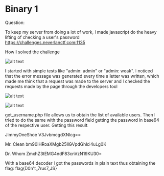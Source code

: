 # Binary 1

Question:

To keep my server from doing a lot of work, I made javascript do the heavy lifting of checking a user's password
https://challenges.neverlanctf.com:1135

How I solved the challenge


![alt text](https://imgur.com/Eex0X7H)


I started with simple tests like "admin: admin" or "admin: weak". I noticed that the error message was generated every time a letter was written, which made me think that a request was made to the server and I checked the requests made by the page through the developers tool


![alt text](https://imgur.com/TBCjwOD)

![alt text](https://imgur.com/DyrcTFs)


get_username.php file allows us to obtain the list of available users. Then I tried to do the same with the password field getting the password in base64 of the respective user. Getting this result:

JimmyOneShoe
V3JvbmcgdXNlcg==


Mr. Clean
bm90IHRoaXMgb25lIGVpdGhlci4uLg0K


Dr. Whom
ZmxhZ3tEMG4ndF83cnVzN19KU30=

With a base64 decoder I got the passwords in plain text thus obtaining the flag: flag{D0n't_7rus7_JS}
